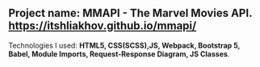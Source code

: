 Project name: **MMAPI - The Marvel Movies API**.  
**https://itshliakhov.github.io/mmapi/**
----

Technologies I used: **HTML5, CSS(SCSS),JS, Webpack, Bootstrap 5, Babel, Module Imports, Request-Response Diagram, JS Classes**.  
